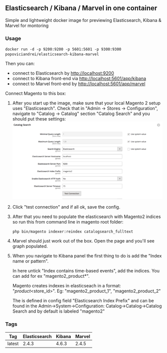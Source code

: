 ## Elasticsearch / Kibana / Marvel in one container

Simple and lightweight docker image for previewing Elasticsearch, Kibana & Marvel for montoring

### Usage

    docker run -d -p 9200:9200 -p 5601:5601 -p 9300:9300 popoviciandrei/elasticsearch-kibana-marvel

Then you can:
 * connect to Elasticsearch by [http://localhost:9200](http://localhost:9200)
 * connect to Kibana front-end via  [http://localhost:5601/app/kibana](http://localhost:5601/app/kibana)
 * connect to Marvel front-end by [http://localhost:5601/app/marvel](http://localhost:5601/app/marvel)

Connect Magento to this box:
1. After you start up the image, make sure that your local Magento 2 setup uses "Elasticsearch". Check that in "Admin -> Stores -> Configuration", navigate to "Catalog -> Catalog" section "Catalog Search" and you should put these settings:
![Magento 2: Elasticsearch config](README-image1-magento-config.png)

2. Click "test connection" and if all ok, save the config.
3. After that you need to populate the elasticsearch with Magento2 indices so run this 
from command line in magento root folder:
    ```cli
    php bin/magento indexer:reindex catalogsearch_fulltext
    ```
4. Marvel should just work out of the box. Open the page and you'll see graph populated.
    
5. When you navigate to Kibana panel the first thing to do is add the "Index name or pattern".

    In here untick "Index contains time-based events", add the indices. You can add for ex "magento2_product*".

    Magento creates indexes in elasticseach in a format: "<indexprefix>_product_<store_id>". Eg: "magento2_product_1", "magento2_product_2"

    The <indexprefix> is defined in config field "Elasticsearch Index Prefix"  and can be found in the Admin->System->Configuration: Catalog->Catalog->Catalog Search and by default is labeled "magento2"


### Tags

Tag     | Elasticsearch | Kibana | Marvel
------- | ------------- | ------ | ------
latest  | 2.4.3         | 4.6.3  | 2.4.5
